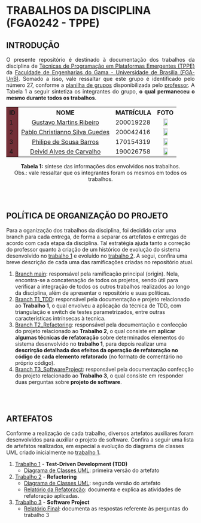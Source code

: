 # TRABALHOS DA DISCIPLINA (FGA0242 - TPPE)

## INTRODUÇÃO
<p align='justify'> 
O presente repositório é destinado à documentação dos trabalhos da disciplina de <a href="https://github.com/andrelanna/fga0242/tree/master">Técnicas de Programação em Plataformas Emergentes (TPPE)</a> da <a href="https://fga.unb.br/">Faculdade de Engenharias do Gama - Universidade de Brasília (FGA-UnB)</a>. Somado a isso, vale ressaltar que este grupo é identificado pelo número 27, conforme a <a href="https://docs.google.com/spreadsheets/d/1uxbsT91bAKWi4LzTqbHanMdDl3pMxNhFTGA7i0EhN5E/edit?gid=0#gid=0">planilha de grupos</a> disponibilizada pelo <a href="https://github.com/andrelanna">professor</a>. A <storng>Tabela 1</storng> a seguir sintetiza os integrantes do grupo, <strong>o qual permaneceu o mesmo durante todos os trabalhos</strong>.
</p>

<table align='center'>
<colgroup>
    <col style="background-color: #722f37" />
    <col span="2" />
</colgroup>
<tr>
    <th>ID</th>
    <th>NOME</th>
    <th>MATRÍCULA</th>
    <th>FOTO</th>
</tr>
<tr>
    <td>1</td>
    <td align='center'><a href = "https://github.com/gustavomartins-github">Gustavo Martins Ribeiro</a></td>
    <td>200019228</td>
    <td align='center'><img src="https://github.com/gustavomartins-github.png" width = 50%></t>
</tr>
<tr>
    <td>2</td>
    <td><a href = "https://github.com/PabloChristianno">Pablo Christianno Silva Guedes</a></td>
    <td>200042416</td>
    <td align='center'><img src="https://github.com/PabloChristianno.png" width = 50%></t>
</tr>
<tr>
    <td>3</td>
    <td align='center'><a href = "https://github.com/PhilipeSousa">Philipe de Sousa Barros</a></td>
    <td>170154319</td>
    <td align='center'><img src="https://github.com/PhilipeSousa.png" width = 50%></t>
</tr>
<tr>
    <td>4</td>
    <td align='center'><a href = "https://github.com/deivid-a1">Deivid Alves de Carvalho</a></td>
    <td>190026758</td>
    <td align='center'><img src="https://github.com/deivid-a1.png" width = 50%></t>
</tr>
</table>

<p align = "center">
  <strong>Tabela 1:</strong> síntese das informações dos envolvidos nos trabalhos.
  <br>
  <stong>Obs.:</stong> vale ressaltar que os integrantes foram os mesmos em todos os trabalhos.
</p>

<br></br>

## POLÍTICA DE ORGANIZAÇÃO DO PROJETO
<p>
Para a oganização dos trabalhos da disciplina, foi decidido criar uma branch para cada entrega, de forma a separar os artefatos e entregas de acordo com cada etapa da disciplina. Tal estratégia ajuda tanto a correção do professor quanto à criação de um histórico de evolução do sistema desenvolvido no <a href = "">trabalho 1</a> e evoluído no <a href = "">trabalho 2</a>. A segui, confira uma breve descrição de cada uma das ramificações criadas no repositório atual.
</p>

<ol>
  <li>
    <a href="https://github.com/gustavomartins-github/TPPE_Trabalhos/tree/main">Branch main</a>: responsável pela ramificação principal (origin). Nela, encontra-se a concatenação de todos os projetos, sendo útil para verificar a integração de todos os outros trabalhos realizados ao longo da disciplina, além de apresentar o repositório e suas políticas.
  </li>
  <li>
    <a href="https://github.com/gustavomartins-github/TPPE_Trabalhos/tree/T1_TDD">Branch T1_TDD</a>: responsável pela documentação e projeto relacionado ao <strong>Trabalho 1</strong>, o qual envolveu a aplicação da técnica de TDD, com triangulação e switch de testes parametrizados, entre outras características intrínsecas à tecnica.
  </li>
  <li>
    <a href="https://github.com/gustavomartins-github/TPPE_Trabalhos/tree/T2_refactoring">Branch T2_Refactoring</a>: responsável pela documentação e confecção do projeto relacionado ao <strong>Trabalho 2</strong>, o qual consiste em <strong>aplicar algumas técnicas de refatoração</strong> sobre determinados elementos do sistema desenvolvido no <strong>trabalho 1</strong>, para depois realizar uma <strong>descrirção detalhada dos efeitos da operação de refatoração no código de cada elemento refatorado</strong> (no formato de comentário no próprio código).
  </li>
  <li>
    <a href="https://github.com/gustavomartins-github/TPPE_Trabalhos/tree/T3_SoftwareProject">Branch T3_SoftwareProject</a>: responsável pela documentação confecção do projeto relacionado ao <strong>Trabalho 3</strong>, o qual consiste em responder duas perguntas sobre <strong>projeto de software</strong>.
  </li>
</ol>

<br></br>

## ARTEFATOS

<p align = "justify">

Conforme a realização de cada trabalho, diversos artefatos auxiliares foram desenvolvidos para auxiliar o projeto de software. Confira a seguir uma lista de artefatos realizados, em especial a evolução do diagrama de classes UML criado inicialmente no <a href = "https://github.com/gustavomartins-github/TPPE_Trabalhos/tree/T1_TDD"> trabalho 1</a>.

<ol>
<li> 
    <a href = "https://github.com/gustavomartins-github/TPPE_Trabalhos/tree/T1_TDD">Trabalho 1</a> - <strong>Test-Driven Development (TDD)</strong>
    <ul>
        <li>
            <a href = "https://github.com/gustavomartins-github/TPPE_Trabalhos/blob/T1_TDD/img/Diagrama%20de%20Classes%20UML.png">Diagrama de Classes UML</a>: primeira versão do artefato
        </li>
    </ul>
</li>
<li> 
    <a href = "https://github.com/gustavomartins-github/TPPE_Trabalhos/tree/T2_Refactoring">Trabalho 2</a> - <strong>Refactoring</strong>
    <ul>
        <li>
            <a href = "https://github.com/gustavomartins-github/TPPE_Trabalhos/blob/T2_Refactoring/img/Diagrama%20de%20Classes%20UML.png">Diagrama de Classes UML</a>: segunda versão do artefato
        </li>
        <li>
            <a href = "https://github.com/gustavomartins-github/TPPE_Trabalhos/blob/T2_Refactoring/Explica%C3%A7%C3%A3o%20Detalhada%20-%20Refatora%C3%A7%C3%A3o.pdf"> Relatório da Refatoração</a>: documenta e explica as atividades de refatoração aplicadas.
        </li>
    </ul>
</li>
<li> 
    <a href = "https://github.com/gustavomartins-github/TPPE_Trabalhos/tree/T3_SoftwareProject">Trabalho 3</a> - <strong>Software Project</strong>
    <ul>
        <li>
            <a href = "">Relatório Final</a>: documenta as respostas referente às perguntas do trabalho 3
        </li>
    </ul>
</li>
</ol>
</p>